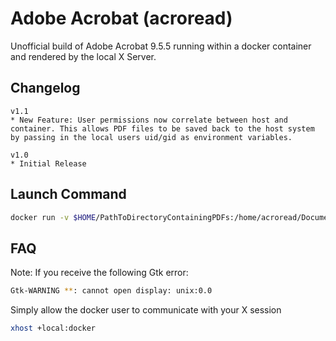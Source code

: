 Adobe Acrobat (acroread)
========================

Unofficial build of Adobe Acrobat 9.5.5 running within a docker container and rendered by the local X Server.

Changelog
---------
```
v1.1
* New Feature: User permissions now correlate between host and container. This allows PDF files to be saved back to the host system by passing in the local users uid/gid as environment variables.

v1.0
* Initial Release
```

Launch Command
---------------
```bash
docker run -v $HOME/PathToDirectoryContainingPDFs:/home/acroread/Documents:rw -v /tmp/.X11-unix:/tmp/.X11-unix -e uid=$(id -u) -e gid=$(id -g) -e DISPLAY=unix$DISPLAY --name acroread -i -t chrisdaish/acroread
```

FAQ
---
Note: If you receive the following Gtk error:
```bash
Gtk-WARNING **: cannot open display: unix:0.0
```
Simply allow the docker user to communicate with your X session
```bash
xhost +local:docker
```
